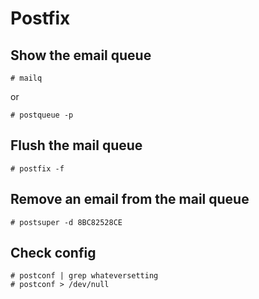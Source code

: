 # Postfix

## Show the email queue

~~~
# mailq
~~~

or

~~~
# postqueue -p
~~~

## Flush the mail queue

~~~
# postfix -f
~~~

## Remove an email from the mail queue

~~~
# postsuper -d 8BC82528CE
~~~

## Check config

~~~
# postconf | grep whateversetting
# postconf > /dev/null
~~~
